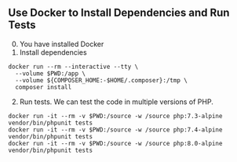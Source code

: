 ## Use Docker to Install Dependencies and Run Tests
0. You have installed Docker
1. Install dependencies
  ```
  docker run --rm --interactive --tty \
    --volume $PWD:/app \
    --volume ${COMPOSER_HOME:-$HOME/.composer}:/tmp \
    composer install
```
2. Run tests. We can test the code in multiple versions of PHP.
  ```
  docker run -it --rm -v $PWD:/source -w /source php:7.3-alpine vendor/bin/phpunit tests
  docker run -it --rm -v $PWD:/source -w /source php:7.4-alpine vendor/bin/phpunit tests
  docker run -it --rm -v $PWD:/source -w /source php:8.0-alpine vendor/bin/phpunit tests
  ```